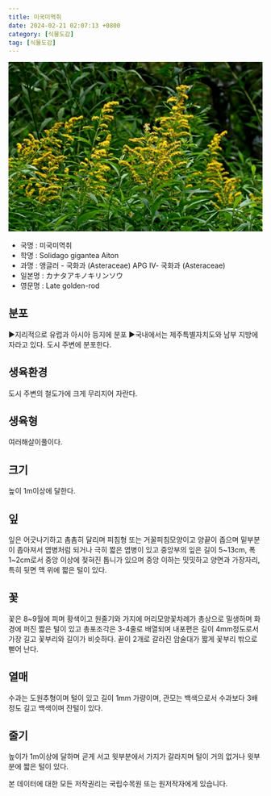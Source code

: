 ```yaml
---
title: 미국미역취
date: 2024-02-21 02:07:13 +0800
category: [식물도감]
tag: [식물도감]
---
```




![미국미역취](/assets/img/fileUpload/plants/basic/Compositae/Solidago/2930/2930_1_th2.jpg)
- 국명 : 미국미역취
- 학명 : Solidago gigantea Aiton
- 과명 : 앵글러 - 국화과 (Asteraceae) APG Ⅳ- 국화과 (Asteraceae)
- 일본명 : カナタアキノキリンソウ
- 영문명 : Late golden-rod


## 분포
▶지리적으로 유럽과 아시아 등지에 분포
▶국내에서는 제주특별자치도와 남부 지방에 자라고 있다. 도시 주변에 분포한다.
## 생육환경
도시 주변의 철도가에 크게 무리지어 자란다.
## 생육형
여러해살이풀이다.
## 크기
높이 1m이상에 달한다.
## 잎
잎은 어긋나기하고 촘촘히 달리며 피침형 또는 거꿀피침모양이고 양끝이 좁으며 밑부분이 좁아져서 엽병처럼 되거나 극히 짧은 엽병이 있고 중앙부의 잎은 길이 5~13cm, 폭 1~2cm로서 중앙 이상에 젖혀진 톱니가 있으며 중앙 이하는 밋밋하고 양면과 가장자리, 특히 뒷면 맥 위에 짧은 털이 있다.
## 꽃
꽃은 8~9월에 피며 황색이고 원줄기와 가지에 머리모양꽃차례가 총상으로 밀생하며 화경에 퍼진 짧은 털이 있고 총포조각은 3-4줄로 배열되며 내포편은 길이 4mm정도로서 가장 길고 꽃부리와 길이가 비슷하다. 끝이 2개로 갈라진 암술대가 짧게 꽃부리 밖으로 뻗어 난다.
## 열매
수과는 도원추형이며 털이 있고 길이 1mm 가량이며, 관모는 백색으로서 수과보다 3배 정도 길고 백색이며 잔털이 있다.
## 줄기
높이가 1m이상에 달하며 곧게 서고 윗부분에서 가지가 갈라지며 털이 거의 없거나 윗부분에 짧은 털이 있다.






본 데이터에 대한 모든 저작권리는 국립수목원 또는 원저작자에게 있습니다.
